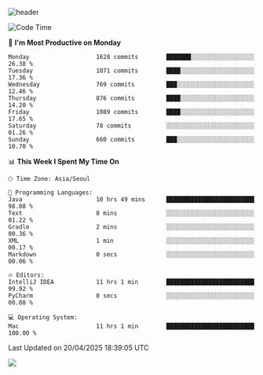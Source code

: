 ![header](https://capsule-render.vercel.app/api?type=Egg&color=timeAuto&height=300&section=header&text=PoPo&fontSize=90&animation=fadeIn)

  <!--START_SECTION:waka-->
![Code Time](http://img.shields.io/badge/Code%20Time-2%2C642%20hrs%2041%20mins-blue)

📅 **I'm Most Productive on Monday** 

```text
Monday                   1628 commits        ███████░░░░░░░░░░░░░░░░░░   26.38 % 
Tuesday                  1071 commits        ████░░░░░░░░░░░░░░░░░░░░░   17.36 % 
Wednesday                769 commits         ███░░░░░░░░░░░░░░░░░░░░░░   12.46 % 
Thursday                 876 commits         ████░░░░░░░░░░░░░░░░░░░░░   14.20 % 
Friday                   1089 commits        ████░░░░░░░░░░░░░░░░░░░░░   17.65 % 
Saturday                 78 commits          ░░░░░░░░░░░░░░░░░░░░░░░░░   01.26 % 
Sunday                   660 commits         ███░░░░░░░░░░░░░░░░░░░░░░   10.70 % 
```


📊 **This Week I Spent My Time On** 

```text
🕑︎ Time Zone: Asia/Seoul

💬 Programming Languages: 
Java                     10 hrs 49 mins      █████████████████████████   98.08 % 
Text                     8 mins              ░░░░░░░░░░░░░░░░░░░░░░░░░   01.22 % 
Gradle                   2 mins              ░░░░░░░░░░░░░░░░░░░░░░░░░   00.36 % 
XML                      1 min               ░░░░░░░░░░░░░░░░░░░░░░░░░   00.17 % 
Markdown                 0 secs              ░░░░░░░░░░░░░░░░░░░░░░░░░   00.06 % 

🔥 Editors: 
IntelliJ IDEA            11 hrs 1 min        █████████████████████████   99.92 % 
PyCharm                  0 secs              ░░░░░░░░░░░░░░░░░░░░░░░░░   00.08 % 

💻 Operating System: 
Mac                      11 hrs 1 min        █████████████████████████   100.00 % 
```


 Last Updated on 20/04/2025 18:39:05 UTC
<!--END_SECTION:waka-->



<img src="https://capsule-render.vercel.app/api?type=Egg&color=timeAuto&height=300&section=footer&text=PoPo&fontSize=90&animation=fadeIn&reversal=true" />
